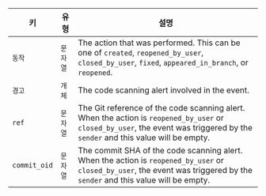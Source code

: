 | 키            | 유형    | 설명                                                                                                                                                                              |
| ------------ | ----- | ------------------------------------------------------------------------------------------------------------------------------------------------------------------------------- |
| `동작`         | `문자열` | The action that was performed. This can be one of `created`, `reopened_by_user`, `closed_by_user`, `fixed`, `appeared_in_branch`, or `reopened`.                                |
| `경고`         | `개체`  | The code scanning alert involved in the event.                                                                                                                                  |
| `ref`        | `문자열` | The Git reference of the code scanning alert. When the action is `reopened_by_user` or `closed_by_user`,  the event was triggered by the `sender` and this value will be empty. |
| `commit_oid` | `문자열` | The commit SHA of the code scanning alert. When the action is `reopened_by_user` or `closed_by_user`,  the event was triggered by the `sender` and this value will be empty.    |
